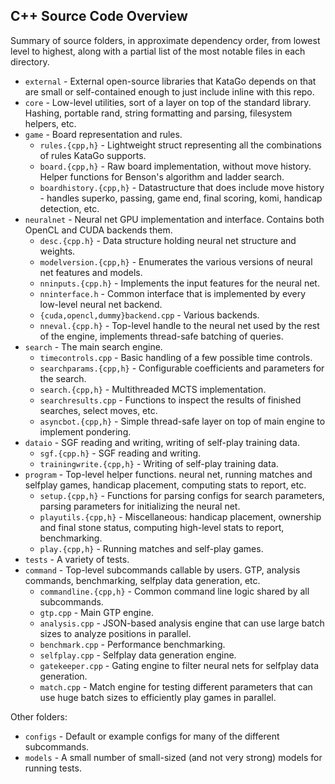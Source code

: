 ## C++ Source Code Overview

Summary of source folders, in approximate dependency order, from lowest level to highest, along with a partial list of the most notable files in each directory.

* `external` - External open-source libraries that KataGo depends on that are small or self-contained enough to just include inline with this repo.
* `core` - Low-level utilities, sort of a layer on top of the standard library. Hashing, portable rand, string formatting and parsing, filesystem helpers, etc.
* `game` - Board representation and rules.
  * `rules.{cpp,h}` - Lightweight struct representing all the combinations of rules KataGo supports.
  * `board.{cpp,h}` - Raw board implementation, without move history. Helper functions for Benson's algorithm and ladder search.
  * `boardhistory.{cpp,h}` - Datastructure that does include move history - handles superko, passing, game end, final scoring, komi, handicap detection, etc.
* `neuralnet` - Neural net GPU implementation and interface. Contains both OpenCL and CUDA backends them.
  * `desc.{cpp.h}` - Data structure holding neural net structure and weights.
  * `modelversion.{cpp,h}` - Enumerates the various versions of neural net features and models.
  * `nninputs.{cpp.h}` - Implements the input features for the neural net.
  * `nninterface.h` - Common interface that is implemented by every low-level neural net backend.
  * `{cuda,opencl,dummy}backend.cpp` - Various backends.
  * `nneval.{cpp.h}` - Top-level handle to the neural net used by the rest of the engine, implements thread-safe batching of queries.
* `search` - The main search engine.
  * `timecontrols.cpp` - Basic handling of a few possible time controls.
  * `searchparams.{cpp,h}` - Configurable coefficients and parameters for the search.
  * `search.{cpp,h}` - Multithreaded MCTS implementation.
  * `searchresults.cpp` - Functions to inspect the results of finished searches, select moves, etc.
  * `asyncbot.{cpp,h}` - Simple thread-safe layer on top of main engine to implement pondering.
* `dataio` - SGF reading and writing, writing of self-play training data.
  * `sgf.{cpp.h}` - SGF reading and writing.
  * `trainingwrite.{cpp,h}` - Writing of self-play training data.
* `program` - Top-level helper functions.  neural net, running matches and selfplay games, handicap placement, computing stats to report, etc.
  * `setup.{cpp,h}` - Functions for parsing configs for search parameters, parsing parameters for initializing the neural net.
  * `playutils.{cpp,h}` - Miscellaneous: handicap placement, ownership and final stone status, computing high-level stats to report, benchmarking.
  * `play.{cpp,h}` - Running matches and self-play games.
* `tests` - A variety of tests.
* `command` - Top-level subcommands callable by users. GTP, analysis commands, benchmarking, selfplay data generation, etc.
  * `commandline.{cpp,h}` - Common command line logic shared by all subcommands.
  * `gtp.cpp` - Main GTP engine.
  * `analysis.cpp` - JSON-based analysis engine that can use large batch sizes to analyze positions in parallel.
  * `benchmark.cpp` - Performance benchmarking.
  * `selfplay.cpp` - Selfplay data generation engine.
  * `gatekeeper.cpp` - Gating engine to filter neural nets for selfplay data generation.
  * `match.cpp` - Match engine for testing different parameters that can use huge batch sizes to efficiently play games in parallel.

Other folders:

* `configs` - Default or example configs for many of the different subcommands.
* `models` - A small number of small-sized (and not very strong) models for running tests.
